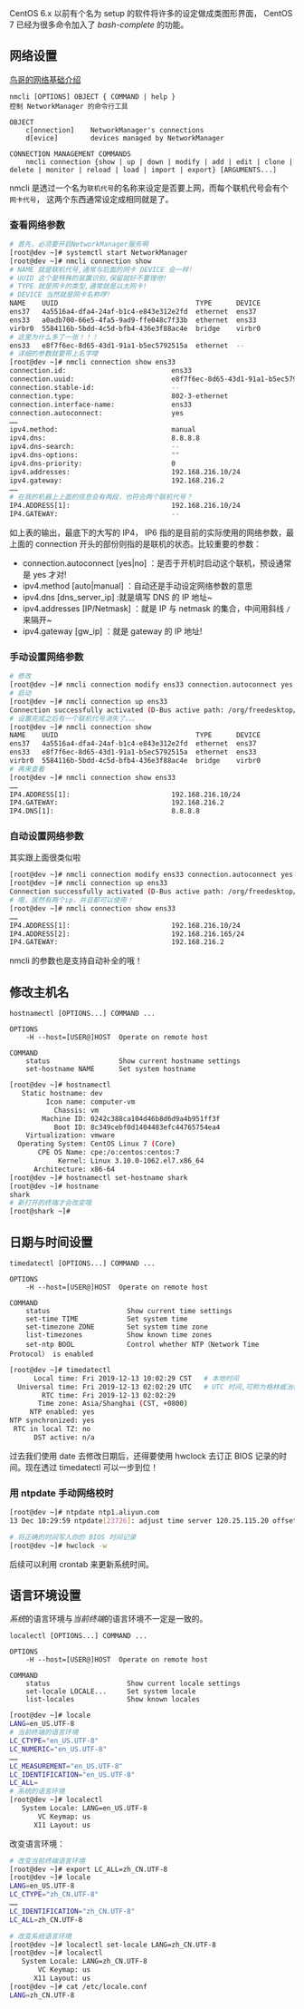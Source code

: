 CentOS 6.x 以前有个名为 setup 的软件将许多的设定做成类图形界面， CentOS 7 已经为很多命令加入了 *bash-complete* 的功能。

## 网络设置

[鸟哥的网络基础介绍](http://linux.vbird.org/linux_server/0110network_basic.php)

```
nmcli [OPTIONS] OBJECT { COMMAND | help }
控制 NetworkManager 的命令行工具

OBJECT
	c[onnection]    NetworkManager's connections
	d[evice]        devices managed by NetworkManager

CONNECTION MANAGEMENT COMMANDS
	nmcli connection {show | up | down | modify | add | edit | clone | delete | monitor | reload | load | import | export} [ARGUMENTS...]
```

nmcli 是透过一个名为`联机代号`的名称来设定是否要上网，而每个联机代号会有个`网卡代号`， 这两个东西通常设定成相同就是了。

### 查看网络参数

```bash
# 首先，必须要开启NetworkManager服务啊
[root@dev ~]# systemctl start NetworkManager
[root@dev ~]# nmcli connection show
# NAME 就是联机代号,通常与后面的网卡 DEVICE 会一样!
# UUID 这个是特殊的装置识别,保留就好不要理他!
# TYPE 就是网卡的类型,通常就是以太网卡!
# DEVICE 当然就是网卡名称啰!
NAME    UUID                                  TYPE      DEVICE 
ens37   4a5516a4-dfa4-24af-b1c4-e843e312e2fd  ethernet  ens37  
ens33   a0adb700-66e5-4fa5-9ad9-ffe048c7f33b  ethernet  ens33  
virbr0  5584116b-5bdd-4c5d-bfb4-436e3f88ac4e  bridge    virbr0 
# 这里为什么多了一张！！！
ens33   e8f7f6ec-8d65-43d1-91a1-b5ec5792515a  ethernet  --
# 详细的参数就要带上名字喽
[root@dev ~]# nmcli connection show ens33
connection.id:                          ens33
connection.uuid:                        e8f7f6ec-8d65-43d1-91a1-b5ec5792515a
connection.stable-id:                   --
connection.type:                        802-3-ethernet
connection.interface-name:              ens33
connection.autoconnect:                 yes
……
ipv4.method:                            manual
ipv4.dns:                               8.8.8.8
ipv4.dns-search:                        --
ipv4.dns-options:                       ""
ipv4.dns-priority:                      0
ipv4.addresses:                         192.168.216.10/24
ipv4.gateway:                           192.168.216.2
……
# 在我的机器上上面的信息会有两段，也符合两个联机代号？
IP4.ADDRESS[1]:                         192.168.216.10/24
IP4.GATEWAY:                            --
```

如上表的输出，最底下的大写的 IP4， IP6 指的是目前的实际使用的网络参数，最上面的 connection 开头的部份则指的是联机的状态。比较重要的参数：

-  connection.autoconnect [yes|no] ：是否于开机时启动这个联机，预设通常是 yes 才对!
- ipv4.method [auto|manual] ：自动还是手动设定网络参数的意思
- ipv4.dns [dns_server_ip] :就是填写 DNS 的 IP 地址~
- ipv4.addresses [IP/Netmask] ：就是 IP 与 netmask 的集合，中间用斜线 `/` 来隔开~
- ipv4.gateway [gw_ip] ：就是 gateway 的 IP 地址!

### 手动设置网络参数

```bash
# 修改
[root@dev ~]# nmcli connection modify ens33 connection.autoconnect yes ipv4.method manual ipv4.addresses 192.168.216.10/24 ipv4.gateway 192.168.216.2 ipv4.dns 8.8.8.8
# 启动
[root@dev ~]# nmcli connection up ens33 
Connection successfully activated (D-Bus active path: /org/freedesktop/NetworkManager/ActiveConnection/4)
# 设置完成之后有一个联机代号消失了。。。
[root@dev ~]# nmcli connection show
NAME    UUID                                  TYPE      DEVICE 
ens37   4a5516a4-dfa4-24af-b1c4-e843e312e2fd  ethernet  ens37  
ens33   e8f7f6ec-8d65-43d1-91a1-b5ec5792515a  ethernet  ens33  
virbr0  5584116b-5bdd-4c5d-bfb4-436e3f88ac4e  bridge    virbr0
# 再来查看
[root@dev ~]# nmcli connection show ens33
……
IP4.ADDRESS[1]:                         192.168.216.10/24
IP4.GATEWAY:                            192.168.216.2
IP4.DNS[1]:                             8.8.8.8
```

### 自动设置网络参数

其实跟上面很类似啦

```bash
[root@dev ~]# nmcli connection modify ens33 connection.autoconnect yes ipv4.method auto
[root@dev ~]# nmcli connection up ens33
Connection successfully activated (D-Bus active path: /org/freedesktop/NetworkManager/ActiveConnection/5)
# 哦，居然有两个ip，并且都可以使用！
[root@dev ~]# nmcli connection show ens33
……
IP4.ADDRESS[1]:                         192.168.216.10/24
IP4.ADDRESS[2]:                         192.168.216.165/24
IP4.GATEWAY:                            192.168.216.2
```

nmcli 的参数也是支持自动补全的哦！

## 修改主机名

```
hostnamectl [OPTIONS...] COMMAND ...

OPTIONS
	-H --host=[USER@]HOST  Operate on remote host
	
COMMAND
	status                 Show current hostname settings
	set-hostname NAME      Set system hostname
```

```bash
[root@dev ~]# hostnamectl 
   Static hostname: dev
         Icon name: computer-vm
           Chassis: vm
        Machine ID: 0242c388ca104d46b8d6d9a4b951ff3f
           Boot ID: 8c349cebf0d1404483efc44765754ea4
    Virtualization: vmware
  Operating System: CentOS Linux 7 (Core)
       CPE OS Name: cpe:/o:centos:centos:7
            Kernel: Linux 3.10.0-1062.el7.x86_64
      Architecture: x86-64
[root@dev ~]# hostnamectl set-hostname shark
[root@dev ~]# hostname
shark
# 新打开的终端才会改变哦
[root@shark ~]#
```

## 日期与时间设置

```
timedatectl [OPTIONS...] COMMAND ...

OPTIONS
	-H --host=[USER@]HOST  Operate on remote host
	
COMMAND
	status                 	 Show current time settings
	set-time TIME            Set system time
	set-timezone ZONE        Set system time zone
	list-timezones           Show known time zones
	set-ntp BOOL             Control whether NTP（Network Time Protocol） is enabled
```

```bash
[root@dev ~]# timedatectl 
      Local time: Fri 2019-12-13 10:02:29 CST	# 本地时间
  Universal time: Fri 2019-12-13 02:02:29 UTC	# UTC 时间,可称为格林威治标准时间
        RTC time: Fri 2019-12-13 02:02:29
       Time zone: Asia/Shanghai (CST, +0800)
     NTP enabled: yes
NTP synchronized: yes
 RTC in local TZ: no
      DST active: n/a
```

过去我们使用 date 去修改日期后，还得要使用 hwclock 去订正 BIOS 记录的时间。现在透过 timedatectl 可以一步到位！

### 用 ntpdate 手动网络校时

```bash
[root@dev ~]# ntpdate ntp1.aliyun.com
13 Dec 10:29:59 ntpdate[23726]: adjust time server 120.25.115.20 offset 0.002090 sec

# 将正确的时间写入你的 BIOS 时间记录
[root@dev ~]# hwclock -w
```

后续可以利用 crontab 来更新系统时间。

## 语言环境设置

*系统*的语言环境与*当前终端*的语言环境不一定是一致的。

```
localectl [OPTIONS...] COMMAND ...

OPTIONS
	-H --host=[USER@]HOST  Operate on remote host
	
COMMAND
	status                   Show current locale settings
	set-locale LOCALE...     Set system locale
	list-locales             Show known locales
```

```bash
[root@dev ~]# locale
LANG=en_US.UTF-8
# 当前终端的语言环境
LC_CTYPE="en_US.UTF-8"
LC_NUMERIC="en_US.UTF-8"
……
LC_MEASUREMENT="en_US.UTF-8"
LC_IDENTIFICATION="en_US.UTF-8"
LC_ALL=
# 系统的语言环境
[root@dev ~]# localectl 
   System Locale: LANG=en_US.UTF-8
       VC Keymap: us
      X11 Layout: us
```

改变语言环境：

```bash
# 改变当前终端语言环境
[root@dev ~]# export LC_ALL=zh_CN.UTF-8
[root@dev ~]# locale
LANG=en_US.UTF-8
LC_CTYPE="zh_CN.UTF-8"
……
LC_IDENTIFICATION="zh_CN.UTF-8"
LC_ALL=zh_CN.UTF-8

# 改变系统语言环境
[root@dev ~]# localectl set-locale LANG=zh_CN.UTF-8
[root@dev ~]# localectl 
   System Locale: LANG=zh_CN.UTF-8
       VC Keymap: us
      X11 Layout: us
[root@dev ~]# cat /etc/locale.conf 
LANG=zh_CN.UTF-8
```

